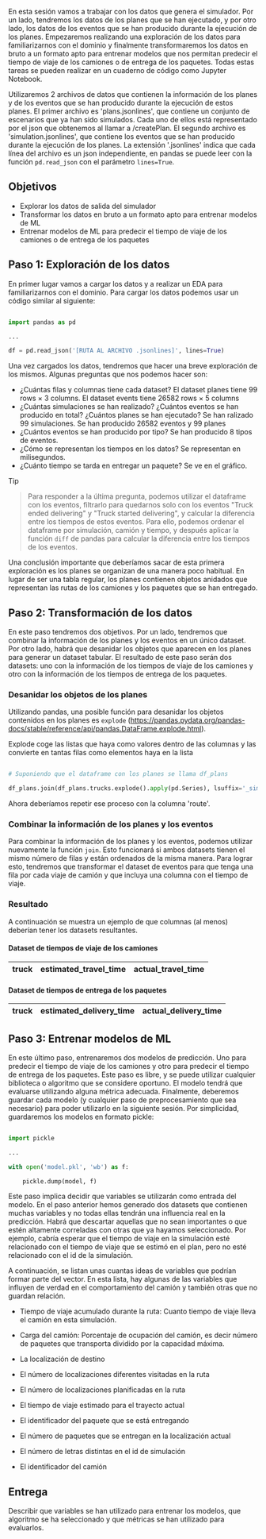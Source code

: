 
En esta sesión vamos a trabajar con los datos que genera el simulador. Por un lado, tendremos los datos de los planes que se han ejecutado, y por otro lado, los datos de los eventos que se han producido durante la ejecución de los planes. Empezaremos realizando una exploración de los datos para familiarizarnos con el dominio y finalmente transformaremos los datos en bruto a un formato apto para entrenar modelos que nos permitan predecir el tiempo de viaje de los camiones o de entrega de los paquetes. Todas estas tareas se pueden realizar en un cuaderno de código como Jupyter Notebook.

Utilizaremos 2 archivos de datos que contienen la información de los planes y de los eventos que se han producido durante la ejecución de estos planes. El primer archivo es 'plans.jsonlines', que contiene un conjunto de escenarios que ya han sido simulados. Cada uno de ellos está representado por el json que obtenemos al llamar a /createPlan. El segundo archivo es 'simulation.jsonlines', que contiene los eventos que se han producido durante la ejecución de los planes. La extensión '.jsonlines' indica que cada línea del archivo es un json independiente, en pandas se puede leer con la función `pd.read_json` con el parámetro `lines=True`.

## Objetivos

- Explorar los datos de salida del simulador
- Transformar los datos en bruto a un formato apto para entrenar modelos de ML
- Entrenar modelos de ML para predecir el tiempo de viaje de los camiones o de entrega de los paquetes
## Paso 1: Exploración de los datos

En primer lugar vamos a cargar los datos y a realizar un EDA para familiarizarnos con el dominio. Para cargar los datos podemos usar un código similar al siguiente:

```python

import pandas as pd

...

df = pd.read_json('[RUTA AL ARCHIVO .jsonlines]', lines=True)

```

Una vez cargados los datos, tendremos que hacer una breve exploración de los mismos. Algunas preguntas que nos podemos hacer son:

- ¿Cuántas filas y columnas tiene cada dataset?
El dataset planes tiene 99 rows × 3 columns. El dataset events tiene 26582 rows × 5 columns
- ¿Cuántas simulaciones se han realizado? ¿Cuántos eventos se han producido en total? ¿Cuántos planes se han ejecutado? 
Se han ralizado 99 simulaciones. Se han producido 26582 eventos y 99 planes
- ¿Cuántos eventos se han producido por tipo?
Se han producido 8 tipos de eventos.
- ¿Cómo se representan los tiempos en los datos?
Se representan en milisegundos.
- ¿Cuánto tiempo se tarda en entregar un paquete?
Se ve en el gráfico.

> [!TIP]

> Para responder a la última pregunta, podemos utilizar el dataframe con los eventos, filtrarlo para quedarnos solo con los eventos "Truck ended delivering" y "Truck started delivering", y calcular la diferencia entre los tiempos de estos eventos. Para ello, podemos ordenar el dataframe por simulación, camión y tiempo, y después aplicar la función `diff` de pandas para calcular la diferencia entre los tiempos de los eventos.

Una conclusión importante que deberíamos sacar de esta primera exploración es los planes se organizan de una manera poco habitual. En lugar de ser una tabla regular, los planes contienen objetos anidados que representan las rutas de los camiones y los paquetes que se han entregado.
## Paso 2: Transformación de los datos

En este paso tendremos dos objetivos. Por un lado, tendremos que combinar la información de los planes y los eventos en un único dataset. Por otro lado, habrá que desanidar los objetos que aparecen en los planes para generar un dataset tabular. El resultado de este paso serán dos datasets: uno con la información de los tiempos de viaje de los camiones y otro con la información de los tiempos de entrega de los paquetes.
### Desanidar los objetos de los planes

Utilizando pandas, una posible función para desanidar los objetos contenidos en los planes es `explode` (https://pandas.pydata.org/pandas-docs/stable/reference/api/pandas.DataFrame.explode.html).

Explode coge las listas que haya como valores dentro de las columnas y las convierte en tantas filas como elementos haya en la lista

```python  

# Suponiendo que el dataframe con los planes se llama df_plans

df_plans.join(df_plans.trucks.explode().apply(pd.Series), lsuffix='_sim').reset_index(drop=True)

```

Ahora deberíamos repetir ese proceso con la columna 'route'.

### Combinar la información de los planes y los eventos

Para combinar la información de los planes y los eventos, podemos utilizar nuevamente la función `join`. Esto funcionará si ambos datasets tienen el mismo número de filas y están ordenados de la misma manera. Para lograr esto, tendremos que transformar el dataset de eventos para que tenga una fila por cada viaje de camión y que incluya una columna con el tiempo de viaje.
### Resultado

A continuación se muestra un ejemplo de que columnas (al menos) deberían tener los datasets resultantes.

#### Dataset de tiempos de viaje de los camiones

| truck | estimated_travel_time | actual_travel_time |
| ---- | ---- | ---- |
#### Dataset de tiempos de entrega de los paquetes

| truck | estimated_delivery_time | actual_delivery_time |
|-------|-------------------------|----------------------|
## Paso 3: Entrenar modelos de ML


En este último paso, entrenaremos dos modelos de predicción. Uno para predecir el tiempo de viaje de los camiones y otro para predecir el tiempo de entrega de los paquetes. Este paso es libre, y se puede utilizar cualquier biblioteca o algoritmo que se considere oportuno. El modelo tendrá que evaluarse utilizando alguna métrica adecuada. Finalmente, deberemos guardar cada modelo (y cualquier paso de preprocesamiento que sea necesario) para poder utilizarlo en la siguiente sesión. Por simplicidad, guardaremos los modelos en formato pickle:

  
```python

import pickle

...

with open('model.pkl', 'wb') as f:

    pickle.dump(model, f)

```

Este paso implica decidir que variables se utilizarán como entrada del modelo. En el paso anterior hemos generado dos datasets que contienen muchas variables y no todas ellas tendrán una influencia real en la predicción. Habrá que descartar aquellas que no sean importantes o que estén altamente correladas con otras que ya hayamos seleccionado. Por ejemplo, cabría esperar que el tiempo de viaje en la simulación esté relacionado con el tiempo de viaje que se estimó en el plan, pero no esté relacionado con el id de la simulación.

A continuación, se listan unas cuantas ideas de variables que podrían formar parte del vector. En esta lista, hay algunas de las variables que influyen de verdad en el comportamiento del camión y también otras que no guardan relación.

* Tiempo de viaje acumulado durante la ruta: Cuanto tiempo de viaje lleva el camión en esta simulación.

* Carga del camión: Porcentaje de ocupación del camión, es decir número de paquetes que transporta dividido por la capacidad máxima.

* La localización de destino

* El número de localizaciones diferentes visitadas en la ruta

* El número de localizaciones planificadas en la ruta

* El tiempo de viaje estimado para el trayecto actual

* El identificador del paquete que se está entregando

* El número de paquetes que se entregan en la localización actual

* El número de letras distintas en el id de simulación

* El identificador del camión

## Entrega

Describir que variables se han utilizado para entrenar los modelos, que algoritmo se ha seleccionado y que métricas se han utilizado para evaluarlos.